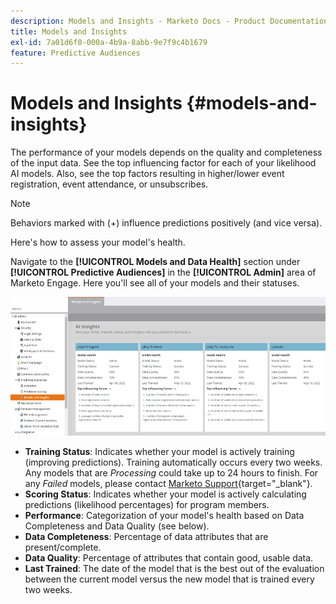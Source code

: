 ```yaml
---
description: Models and Insights - Marketo Docs - Product Documentation
title: Models and Insights
exl-id: 7a01d6f0-000a-4b9a-8abb-9e7f9c4b1679
feature: Predictive Audiences
---
```

# Models and Insights {#models-and-insights}

The performance of your models depends on the quality and completeness of the input data. See the top influencing factor for each of your likelihood AI models. Also, see the top factors resulting in higher/lower event registration, event attendance, or unsubscribes.

>[!NOTE]
>
>Behaviors marked with (+) influence predictions positively (and vice versa).

Here's how to assess your model's health.

Navigate to the **[!UICONTROL Models and Data Health]** section under **[!UICONTROL Predictive Audiences]** in the **[!UICONTROL Admin]** area of Marketo Engage. Here you'll see all of your models and their statuses.

   ![Image One](assets/models-and-insights-1.png)

* **Training Status**: Indicates whether your model is actively training (improving predictions). Training automatically occurs every two weeks. Any models that are _Processing_ could take up to 24 hours to finish. For any _Failed_ models, please contact [Marketo Support](https://nation.marketo.com/t5/Support/ct-p/Support){target="_blank"}.
* **Scoring Status**: Indicates whether your model is actively calculating predictions (likelihood percentages) for program members.
* **Performance**: Categorization of your model's health based on Data Completeness and Data Quality (see below).
* **Data Completeness**: Percentage of data attributes that are present/complete.
* **Data Quality**: Percentage of attributes that contain good, usable data.
* **Last Trained**: The date of the model that is the best out of the evaluation between the current model versus the new model that is trained every two weeks.
